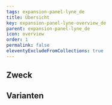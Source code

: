 ```yaml
---
tags: expansion-panel-lyne_de
title: Übersicht
key: expansion-panel-lyne-overview_de
parent: expansion-panel-lyne_de
icon: overview
order: 1
permalink: false
eleventyExcludeFromCollections: true
---
```


## Zweck

## Varianten

